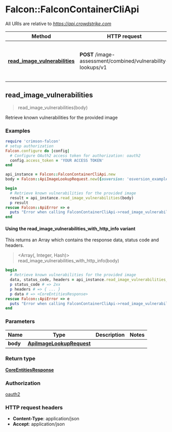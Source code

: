 # Falcon::FalconContainerCliApi

All URIs are relative to *https://api.crowdstrike.com*

| Method | HTTP request | Description |
| ------ | ------------ | ----------- |
| [**read_image_vulnerabilities**](FalconContainerCliApi.md#read_image_vulnerabilities) | **POST** /image-assessment/combined/vulnerability-lookups/v1 | Retrieve known vulnerabilities for the provided image |


## read_image_vulnerabilities

> <CoreEntitiesResponse> read_image_vulnerabilities(body)

Retrieve known vulnerabilities for the provided image

### Examples

```ruby
require 'crimson-falcon'
# setup authorization
Falcon.configure do |config|
  # Configure OAuth2 access token for authorization: oauth2
  config.access_token = 'YOUR ACCESS TOKEN'
end

api_instance = Falcon::FalconContainerCliApi.new
body = Falcon::ApiImageLookupRequest.new({osversion: 'osversion_example', packages: [Falcon::ModelsPackageInfoType.new]}) # ApiImageLookupRequest | 

begin
  # Retrieve known vulnerabilities for the provided image
  result = api_instance.read_image_vulnerabilities(body)
  p result
rescue Falcon::ApiError => e
  puts "Error when calling FalconContainerCliApi->read_image_vulnerabilities: #{e}"
end
```

#### Using the read_image_vulnerabilities_with_http_info variant

This returns an Array which contains the response data, status code and headers.

> <Array(<CoreEntitiesResponse>, Integer, Hash)> read_image_vulnerabilities_with_http_info(body)

```ruby
begin
  # Retrieve known vulnerabilities for the provided image
  data, status_code, headers = api_instance.read_image_vulnerabilities_with_http_info(body)
  p status_code # => 2xx
  p headers # => { ... }
  p data # => <CoreEntitiesResponse>
rescue Falcon::ApiError => e
  puts "Error when calling FalconContainerCliApi->read_image_vulnerabilities_with_http_info: #{e}"
end
```

### Parameters

| Name | Type | Description | Notes |
| ---- | ---- | ----------- | ----- |
| **body** | [**ApiImageLookupRequest**](ApiImageLookupRequest.md) |  |  |

### Return type

[**CoreEntitiesResponse**](CoreEntitiesResponse.md)

### Authorization

[oauth2](../README.md#oauth2)

### HTTP request headers

- **Content-Type**: application/json
- **Accept**: application/json

